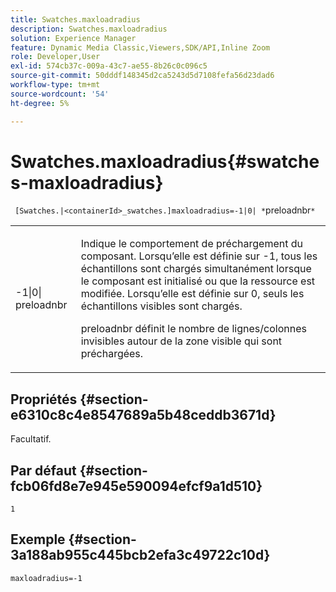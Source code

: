 ```yaml
---
title: Swatches.maxloadradius
description: Swatches.maxloadradius
solution: Experience Manager
feature: Dynamic Media Classic,Viewers,SDK/API,Inline Zoom
role: Developer,User
exl-id: 574cb37c-009a-43c7-ae55-8b26c0c096c5
source-git-commit: 50dddf148345d2ca5243d5d7108fefa56d23dad6
workflow-type: tm+mt
source-wordcount: '54'
ht-degree: 5%

---
```


# Swatches.maxloadradius{#swatches-maxloadradius}

` [Swatches.|<containerId>_swatches.]maxloadradius=-1|0| *`preloadnbr`*`

<table id="table_4A27394B6B4347D69CAC5A59EE0FBC6F"> 
 <tbody> 
  <tr> 
   <td colname="col1"> <p><span class="codeph"> -1|0|<span class="varname"> preloadnbr</span></span> </p> </td> 
   <td colname="col2"> <p> Indique le comportement de préchargement du composant. Lorsqu’elle est définie sur <span class="codeph"> -1</span>, tous les échantillons sont chargés simultanément lorsque le composant est initialisé ou que la ressource est modifiée. Lorsqu’elle est définie sur <span class="codeph"> 0</span>, seuls les échantillons visibles sont chargés. </p> <p><span class="codeph"> <span class="varname"> preloadnbr</span></span> définit le nombre de lignes/colonnes invisibles autour de la zone visible qui sont préchargées. </p> </td> 
  </tr> 
 </tbody> 
</table>

## Propriétés {#section-e6310c8c4e8547689a5b48ceddb3671d}

Facultatif.

## Par défaut {#section-fcb06fd8e7e945e590094efcf9a1d510}

`1`

## Exemple {#section-3a188ab955c445bcb2efa3c49722c10d}

`maxloadradius=-1`
